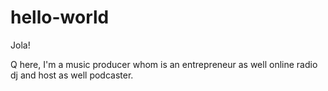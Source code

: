 # hello-world

Jola!

Q here, I'm a music producer whom is an entrepreneur as well online radio dj and host as well podcaster.
